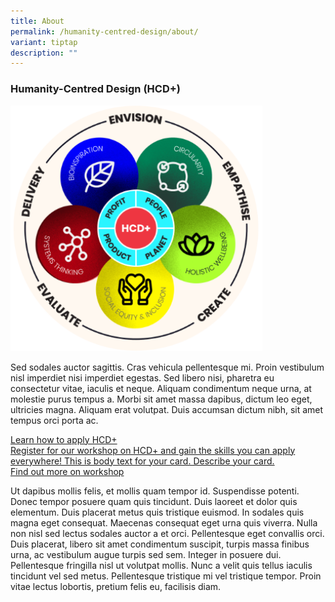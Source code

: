 ```yaml
---
title: About
permalink: /humanity-centred-design/about/
variant: tiptap
description: ""
---
```

<h3><strong>Humanity-Centred Design (HCD+)</strong></h3>
<p></p>
<div class="isomer-image-wrapper">
<img style="width: 80%;" height="auto" width="100%" alt="" src="/images/HCD.png">
</div>
<p>Sed sodales auctor sagittis. Cras vehicula pellentesque mi. Proin vestibulum
nisl imperdiet nisi imperdiet egestas. Sed libero nisi, pharetra eu consectetur
vitae, iaculis et neque. Aliquam condimentum neque urna, at molestie purus
tempus a. Morbi sit amet massa dapibus, dictum leo eget, ultricies magna.
Aliquam erat volutpat. Duis accumsan dictum nibh, sit amet tempus orci
porta ac.</p>
<p></p>
<div class="isomer-card-grid"><a rel="noopener noreferrer nofollow" href="https://www.isomer.gov.sg" class="isomer-card"><div class="isomer-card-body"><div class="isomer-card-title">Learn how to apply HCD+</div><div class="isomer-card-description">Register for our workshop on HCD+ and gain the skills you can apply everywhere! This is body text for your card. Describe your card.</div><div class="isomer-card-link">Find out more on workshop</div></div></a>
</div>
<p>Ut dapibus mollis felis, et mollis quam tempor id. Suspendisse potenti.
Donec tempor posuere quam quis tincidunt. Duis laoreet et dolor quis elementum.
Duis placerat metus quis tristique euismod. In sodales quis magna eget
consequat. Maecenas consequat eget urna quis viverra. Nulla non nisl sed
lectus sodales auctor a et orci. Pellentesque eget convallis orci. Duis
placerat, libero sit amet condimentum suscipit, turpis massa finibus urna,
ac vestibulum augue turpis sed sem. Integer in posuere dui. Pellentesque
fringilla nisl ut volutpat mollis. Nunc a velit quis tellus iaculis tincidunt
vel sed metus. Pellentesque tristique mi vel tristique tempor. Proin vitae
lectus lobortis, pretium felis eu, facilisis diam.</p>
<p></p>
<p></p>